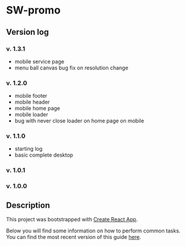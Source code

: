 # SW-promo

## Version log

### v. 1.3.1
- mobile service page
- menu ball canvas bug fix on resolution change

### v. 1.2.0
- mobile footer
- mobile header
- mobile home page
- mobile loader
- bug with never close loader on home page on mobile

### v. 1.1.0
- starting log
- basic complete desktop

### v. 1.0.1

### v. 1.0.0

## Description
This project was bootstrapped with [Create React App](https://github.com/facebookincubator/create-react-app).

Below you will find some information on how to perform common tasks.<br>
You can find the most recent version of this guide [here](https://github.com/facebookincubator/create-react-app/blob/master/packages/react-scripts/template/README.md).
